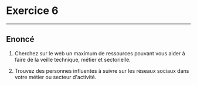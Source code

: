 # Exercice 6

---

## Enoncé

1. Cherchez sur le web un maximum de ressources pouvant vous aider à faire de la veille technique, métier et sectorielle.

2. Trouvez des personnes influentes à suivre sur les réseaux sociaux dans votre métier ou secteur d'activité.
